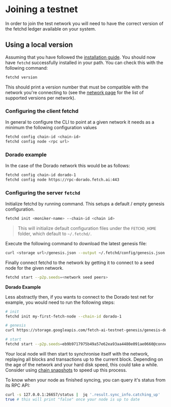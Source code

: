# Joining a testnet

In order to join the test network you will need to have the correct version of the fetchd ledger available on your system. 

## Using a local version

Assuming that you have followed the [installation guide](../building/). You should now have `fetchd` successfully installed in your path. You can check this with the following command:

```bash
fetchd version
```

This should print a version number that must be compatible with the network you're connecting to (see the [network page](../live-networks/) for the list of supported versions per network).

### Configuring the client fetchd

In general to configure the CLI to point at a given network it needs as a minimum the following configuration values

```bash
fetchd config chain-id <chain-id>
fetchd config node <rpc url>
```

### Dorado example

In the case of the Dorado network this would be as follows:

```bash
fetchd config chain-id dorado-1
fetchd config node https://rpc-dorado.fetch.ai:443
```

### Configuring the server `fetchd`

Initialize fetchd by running command. This setups a default / empty genesis configuration.

```bash
fetchd init <moniker-name> --chain-id <chain id>
```

> This will initialize default configuration files under the `FETCHD_HOME` folder, which default to `~/.fetchd/`. 

Execute the following command to download the latest genesis file:

```bash
curl <storage url>/genesis.json --output ~/.fetchd/config/genesis.json
```

Finally connect fetchd to the network by getting it to connect to a seed node for the given network.

```bash
fetchd start --p2p.seeds=<network seed peers>
```

**Dorado Example**

Less abstractly then, if you wants to connect to the Dorado test net for example, you would need to run the following steps:

```bash
# init
fetchd init my-first-fetch-node --chain-id dorado-1

# genesis
curl https://storage.googleapis.com/fetch-ai-testnet-genesis/genesis-dorado-testing.json --output ~/.fetchd/config/genesis.json

# start
fetchd start --p2p.seeds=eb9b9717975b49a57e62ea93aa4480e091ae0660@connect-dorado.fetch.ai:36556,46d2f86a255ece3daf244e2ca11d5be0f16cb633@connect-dorado.fetch.ai:36557,066fc564979b1f3173615f101b62448ac7e00eb1@connect-dorado.fetch.ai:36558
```

Your local node will then start to synchronise itself with the network, replaying all blocks and transactions up to the current block. Depending on the age of the network and your hard disk speed, this could take a while.  Consider using [chain snapshots](../snapshots/) to speed up this process.

To know when your node as finished syncing, you can query it's status from its RPC API:

```bash
curl -s 127.0.0.1:26657/status |  jq '.result.sync_info.catching_up'
true # this will print "false" once your node is up to date
```
